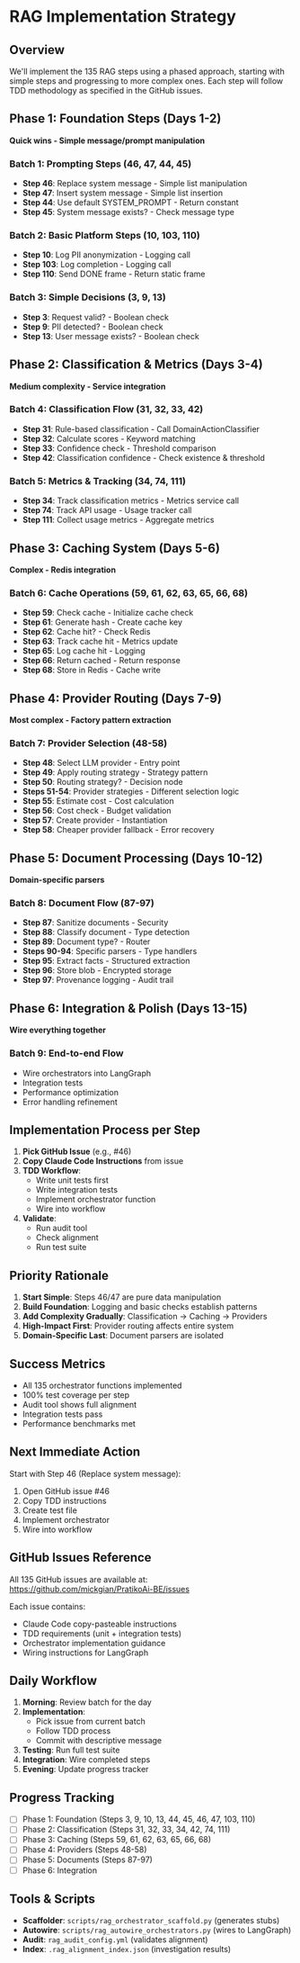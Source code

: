 # RAG Implementation Strategy

## Overview
We'll implement the 135 RAG steps using a phased approach, starting with simple steps and progressing to more complex ones. Each step will follow TDD methodology as specified in the GitHub issues.

## Phase 1: Foundation Steps (Days 1-2)
**Quick wins - Simple message/prompt manipulation**

### Batch 1: Prompting Steps (46, 47, 44, 45)
- **Step 46**: Replace system message - Simple list manipulation
- **Step 47**: Insert system message - Simple list insertion
- **Step 44**: Use default SYSTEM_PROMPT - Return constant
- **Step 45**: System message exists? - Check message type

### Batch 2: Basic Platform Steps (10, 103, 110)
- **Step 10**: Log PII anonymization - Logging call
- **Step 103**: Log completion - Logging call
- **Step 110**: Send DONE frame - Return static frame

### Batch 3: Simple Decisions (3, 9, 13)
- **Step 3**: Request valid? - Boolean check
- **Step 9**: PII detected? - Boolean check
- **Step 13**: User message exists? - Boolean check

## Phase 2: Classification & Metrics (Days 3-4)
**Medium complexity - Service integration**

### Batch 4: Classification Flow (31, 32, 33, 42)
- **Step 31**: Rule-based classification - Call DomainActionClassifier
- **Step 32**: Calculate scores - Keyword matching
- **Step 33**: Confidence check - Threshold comparison
- **Step 42**: Classification confidence - Check existence & threshold

### Batch 5: Metrics & Tracking (34, 74, 111)
- **Step 34**: Track classification metrics - Metrics service call
- **Step 74**: Track API usage - Usage tracker call
- **Step 111**: Collect usage metrics - Aggregate metrics

## Phase 3: Caching System (Days 5-6)
**Complex - Redis integration**

### Batch 6: Cache Operations (59, 61, 62, 63, 65, 66, 68)
- **Step 59**: Check cache - Initialize cache check
- **Step 61**: Generate hash - Create cache key
- **Step 62**: Cache hit? - Check Redis
- **Step 63**: Track cache hit - Metrics update
- **Step 65**: Log cache hit - Logging
- **Step 66**: Return cached - Return response
- **Step 68**: Store in Redis - Cache write

## Phase 4: Provider Routing (Days 7-9)
**Most complex - Factory pattern extraction**

### Batch 7: Provider Selection (48-58)
- **Step 48**: Select LLM provider - Entry point
- **Step 49**: Apply routing strategy - Strategy pattern
- **Step 50**: Routing strategy? - Decision node
- **Steps 51-54**: Provider strategies - Different selection logic
- **Step 55**: Estimate cost - Cost calculation
- **Step 56**: Cost check - Budget validation
- **Step 57**: Create provider - Instantiation
- **Step 58**: Cheaper provider fallback - Error recovery

## Phase 5: Document Processing (Days 10-12)
**Domain-specific parsers**

### Batch 8: Document Flow (87-97)
- **Step 87**: Sanitize documents - Security
- **Step 88**: Classify document - Type detection
- **Step 89**: Document type? - Router
- **Steps 90-94**: Specific parsers - Type handlers
- **Step 95**: Extract facts - Structured extraction
- **Step 96**: Store blob - Encrypted storage
- **Step 97**: Provenance logging - Audit trail

## Phase 6: Integration & Polish (Days 13-15)
**Wire everything together**

### Batch 9: End-to-end Flow
- Wire orchestrators into LangGraph
- Integration tests
- Performance optimization
- Error handling refinement

## Implementation Process per Step

1. **Pick GitHub Issue** (e.g., #46)
2. **Copy Claude Code Instructions** from issue
3. **TDD Workflow**:
   - Write unit tests first
   - Write integration tests
   - Implement orchestrator function
   - Wire into workflow
4. **Validate**:
   - Run audit tool
   - Check alignment
   - Run test suite

## Priority Rationale

1. **Start Simple**: Steps 46/47 are pure data manipulation
2. **Build Foundation**: Logging and basic checks establish patterns
3. **Add Complexity Gradually**: Classification → Caching → Providers
4. **High-Impact First**: Provider routing affects entire system
5. **Domain-Specific Last**: Document parsers are isolated

## Success Metrics

- All 135 orchestrator functions implemented
- 100% test coverage per step
- Audit tool shows full alignment
- Integration tests pass
- Performance benchmarks met

## Next Immediate Action

Start with Step 46 (Replace system message):
1. Open GitHub issue #46
2. Copy TDD instructions
3. Create test file
4. Implement orchestrator
5. Wire into workflow

## GitHub Issues Reference

All 135 GitHub issues are available at: https://github.com/mickgian/PratikoAi-BE/issues

Each issue contains:
- Claude Code copy-pasteable instructions
- TDD requirements (unit + integration tests)
- Orchestrator implementation guidance
- Wiring instructions for LangGraph

## Daily Workflow

1. **Morning**: Review batch for the day
2. **Implementation**:
   - Pick issue from current batch
   - Follow TDD process
   - Commit with descriptive message
3. **Testing**: Run full test suite
4. **Integration**: Wire completed steps
5. **Evening**: Update progress tracker

## Progress Tracking

- [ ] Phase 1: Foundation (Steps 3, 9, 10, 13, 44, 45, 46, 47, 103, 110)
- [ ] Phase 2: Classification (Steps 31, 32, 33, 34, 42, 74, 111)
- [ ] Phase 3: Caching (Steps 59, 61, 62, 63, 65, 66, 68)
- [ ] Phase 4: Providers (Steps 48-58)
- [ ] Phase 5: Documents (Steps 87-97)
- [ ] Phase 6: Integration

## Tools & Scripts

- **Scaffolder**: `scripts/rag_orchestrator_scaffold.py` (generates stubs)
- **Autowire**: `scripts/rag_autowire_orchestrators.py` (wires to LangGraph)
- **Audit**: `rag_audit_config.yml` (validates alignment)
- **Index**: `.rag_alignment_index.json` (investigation results)